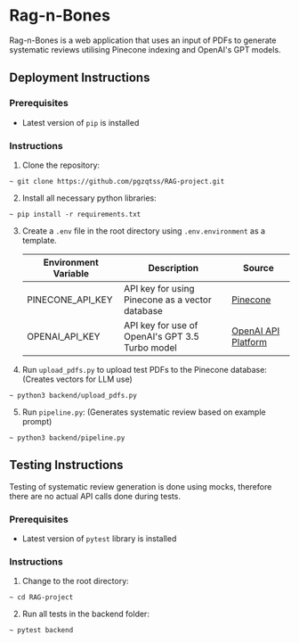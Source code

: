 # Rag-n-Bones
Rag-n-Bones is a web application that uses an input of PDFs to generate systematic reviews utilising Pinecone indexing and OpenAI's GPT models.

## Deployment Instructions

### Prerequisites
- Latest version of `pip` is installed

### Instructions
1. Clone the repository:
```
~ git clone https://github.com/pgzqtss/RAG-project.git
```

2. Install all necessary python libraries:
```
~ pip install -r requirements.txt
```

3. Create a `.env` file in the root directory using `.env.environment` as a template.

    | Environment Variable | Description | Source
    | ----------- | ----------- | ---------- |
    | PINECONE_API_KEY | API key for using Pinecone as a vector database | <a href='https://www.pinecone.io'> Pinecone <a/> |
    | OPENAI_API_KEY | API key for use of OpenAI's GPT 3.5 Turbo model | <a href='https://platform.openai.com/docs/overview'> OpenAI API Platform <a/>

4. Run `upload_pdfs.py` to upload test PDFs to the Pinecone database: (Creates vectors for LLM use)
```
~ python3 backend/upload_pdfs.py
```

5. Run `pipeline.py`: (Generates systematic review based on example prompt)
```
~ python3 backend/pipeline.py
```

## Testing Instructions

Testing of systematic review generation is done using mocks, therefore there are no actual API calls done during tests.

### Prerequisites
- Latest version of `pytest` library is installed 

### Instructions
1. Change to the root directory:
```
~ cd RAG-project
```

2. Run all tests in the backend folder:
```
~ pytest backend
```